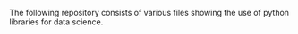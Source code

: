 The following repository consists of various files showing the use of python libraries for data science.
